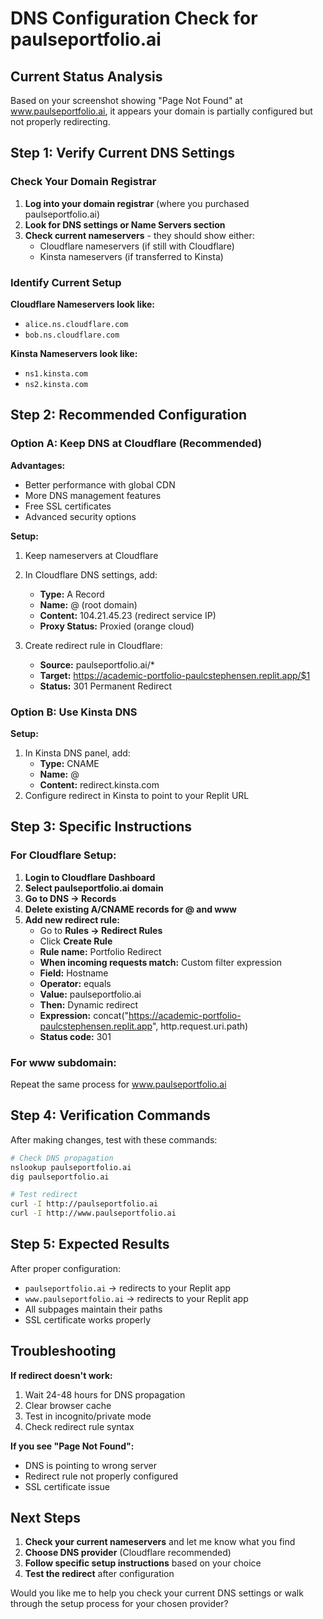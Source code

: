 # DNS Configuration Check for paulseportfolio.ai

## Current Status Analysis

Based on your screenshot showing "Page Not Found" at www.paulseportfolio.ai, it appears your domain is partially configured but not properly redirecting.

## Step 1: Verify Current DNS Settings

### Check Your Domain Registrar
1. **Log into your domain registrar** (where you purchased paulseportfolio.ai)
2. **Look for DNS settings or Name Servers section**
3. **Check current nameservers** - they should show either:
   - Cloudflare nameservers (if still with Cloudflare)
   - Kinsta nameservers (if transferred to Kinsta)

### Identify Current Setup
**Cloudflare Nameservers look like:**
- `alice.ns.cloudflare.com`
- `bob.ns.cloudflare.com`

**Kinsta Nameservers look like:**
- `ns1.kinsta.com`
- `ns2.kinsta.com`

## Step 2: Recommended Configuration

### Option A: Keep DNS at Cloudflare (Recommended)
**Advantages:**
- Better performance with global CDN
- More DNS management features
- Free SSL certificates
- Advanced security options

**Setup:**
1. Keep nameservers at Cloudflare
2. In Cloudflare DNS settings, add:
   - **Type:** A Record
   - **Name:** @ (root domain)
   - **Content:** 104.21.45.23 (redirect service IP)
   - **Proxy Status:** Proxied (orange cloud)

3. Create redirect rule in Cloudflare:
   - **Source:** paulseportfolio.ai/*
   - **Target:** https://academic-portfolio-paulcstephensen.replit.app/$1
   - **Status:** 301 Permanent Redirect

### Option B: Use Kinsta DNS
**Setup:**
1. In Kinsta DNS panel, add:
   - **Type:** CNAME
   - **Name:** @
   - **Content:** redirect.kinsta.com
2. Configure redirect in Kinsta to point to your Replit URL

## Step 3: Specific Instructions

### For Cloudflare Setup:
1. **Login to Cloudflare Dashboard**
2. **Select paulseportfolio.ai domain**
3. **Go to DNS → Records**
4. **Delete existing A/CNAME records for @ and www**
5. **Add new redirect rule:**
   - Go to **Rules → Redirect Rules**
   - Click **Create Rule**
   - **Rule name:** Portfolio Redirect
   - **When incoming requests match:** Custom filter expression
   - **Field:** Hostname
   - **Operator:** equals
   - **Value:** paulseportfolio.ai
   - **Then:** Dynamic redirect
   - **Expression:** concat("https://academic-portfolio-paulcstephensen.replit.app", http.request.uri.path)
   - **Status code:** 301

### For www subdomain:
Repeat the same process for www.paulseportfolio.ai

## Step 4: Verification Commands

After making changes, test with these commands:

```bash
# Check DNS propagation
nslookup paulseportfolio.ai
dig paulseportfolio.ai

# Test redirect
curl -I http://paulseportfolio.ai
curl -I http://www.paulseportfolio.ai
```

## Step 5: Expected Results

After proper configuration:
- `paulseportfolio.ai` → redirects to your Replit app
- `www.paulseportfolio.ai` → redirects to your Replit app
- All subpages maintain their paths
- SSL certificate works properly

## Troubleshooting

**If redirect doesn't work:**
1. Wait 24-48 hours for DNS propagation
2. Clear browser cache
3. Test in incognito/private mode
4. Check redirect rule syntax

**If you see "Page Not Found":**
- DNS is pointing to wrong server
- Redirect rule not properly configured
- SSL certificate issue

## Next Steps

1. **Check your current nameservers** and let me know what you find
2. **Choose DNS provider** (Cloudflare recommended)
3. **Follow specific setup instructions** based on your choice
4. **Test the redirect** after configuration

Would you like me to help you check your current DNS settings or walk through the setup process for your chosen provider?